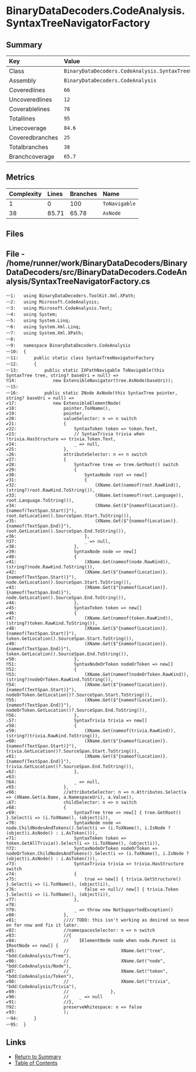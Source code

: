 ﻿# BinaryDataDecoders.CodeAnalysis.SyntaxTreeNavigatorFactory

## Summary

| Key             | Value                                                        |
| :-------------- | :----------------------------------------------------------- |
| Class           | `BinaryDataDecoders.CodeAnalysis.SyntaxTreeNavigatorFactory` |
| Assembly        | `BinaryDataDecoders.CodeAnalysis`                            |
| Coveredlines    | `66`                                                         |
| Uncoveredlines  | `12`                                                         |
| Coverablelines  | `78`                                                         |
| Totallines      | `95`                                                         |
| Linecoverage    | `84.6`                                                       |
| Coveredbranches | `25`                                                         |
| Totalbranches   | `38`                                                         |
| Branchcoverage  | `65.7`                                                       |

## Metrics

| Complexity | Lines | Branches | Name          |
| :--------- | :---- | :------- | :------------ |
| 1          | 0     | 100      | `ToNavigable` |
| 38         | 85.71 | 65.78    | `AsNode`      |

## Files

## File - /home/runner/work/BinaryDataDecoders/BinaryDataDecoders/src/BinaryDataDecoders.CodeAnalysis/SyntaxTreeNavigatorFactory.cs

```CSharp
〰1:   using BinaryDataDecoders.ToolKit.Xml.XPath;
〰2:   using Microsoft.CodeAnalysis;
〰3:   using Microsoft.CodeAnalysis.Text;
〰4:   using System;
〰5:   using System.Linq;
〰6:   using System.Xml.Linq;
〰7:   using System.Xml.XPath;
〰8:   
〰9:   namespace BinaryDataDecoders.CodeAnalysis
〰10:  {
〰11:      public static class SyntaxTreeNavigatorFactory
〰12:      {
〰13:          public static IXPathNavigable ToNavigable(this SyntaxTree tree, string? baseUri = null) =>
‼14:              new ExtensibleNavigator(tree.AsNode(baseUri));
〰15:  
〰16:          public static INode AsNode(this SyntaxTree pointer, string? baseUri = null) =>
✔17:              new ExtensibleElementNode(
✔18:                  pointer.ToXName(),
✔19:                  pointer,
✔20:                  valueSelector: n => n switch
✔21:                  {
✔22:                      SyntaxToken token => token.Text,
✔23:                      // SyntaxTrivia trivia when !trivia.HasStructure => trivia.Token.Text,
✔24:                      _ => null,
✔25:                  },
⚠26:                  attributeSelector: n => n switch
✔27:                  {
✔28:                      SyntaxTree tree => tree.GetRoot() switch
✔29:                      {
✔30:                          SyntaxNode root => new[]
✔31:                          {
✔32:                              (XName.Get(nameof(root.RawKind)), (string?)root.RawKind.ToString()),
✔33:                              (XName.Get(nameof(root.Language)), root.Language.ToString()),
✔34:                              (XName.Get($"{nameof(Location)}.{nameof(TextSpan.Start)}"),  root.GetLocation().SourceSpan.Start.ToString()),
✔35:                              (XName.Get($"{nameof(Location)}.{nameof(TextSpan.End)}"),  root.GetLocation().SourceSpan.End.ToString()),
✔36:                          },
‼37:                          _ => null,
✔38:                      },
✔39:                      SyntaxNode node => new[]
✔40:                      {
✔41:                          (XName.Get(nameof(node.RawKind)), (string?)node.RawKind.ToString()),
✔42:                          (XName.Get($"{nameof(Location)}.{nameof(TextSpan.Start)}"),  node.GetLocation().SourceSpan.Start.ToString()),
✔43:                          (XName.Get($"{nameof(Location)}.{nameof(TextSpan.End)}"),  node.GetLocation().SourceSpan.End.ToString()),
✔44:                      },
✔45:                      SyntaxToken token => new[]
✔46:                      {
✔47:                          (XName.Get(nameof(token.RawKind)), (string?)token.RawKind.ToString()),
✔48:                          (XName.Get($"{nameof(Location)}.{nameof(TextSpan.Start)}"),  token.GetLocation().SourceSpan.Start.ToString()),
✔49:                          (XName.Get($"{nameof(Location)}.{nameof(TextSpan.End)}"),  token.GetLocation().SourceSpan.End.ToString()),
✔50:                      },
‼51:                      SyntaxNodeOrToken nodeOrToken => new[]
‼52:                      {
‼53:                          (XName.Get(nameof(nodeOrToken.RawKind)), (string?)nodeOrToken.RawKind.ToString()),
‼54:                          (XName.Get($"{nameof(Location)}.{nameof(TextSpan.Start)}"),  nodeOrToken.GetLocation()?.SourceSpan.Start.ToString()),
‼55:                          (XName.Get($"{nameof(Location)}.{nameof(TextSpan.End)}"),  nodeOrToken.GetLocation()?.SourceSpan.End.ToString()),
‼56:                      },
⚠57:                      SyntaxTrivia trivia => new[]
✔58:                      {
✔59:                          (XName.Get(nameof(trivia.RawKind)), (string?)trivia.RawKind.ToString()),
✔60:                          (XName.Get($"{nameof(Location)}.{nameof(TextSpan.Start)}"),  trivia.GetLocation()?.SourceSpan.Start.ToString()),
✔61:                          (XName.Get($"{nameof(Location)}.{nameof(TextSpan.End)}"),  trivia.GetLocation()?.SourceSpan.End.ToString()),
✔62:                      },
✔63:  
‼64:                      _ => null,
✔65:                  },
✔66:                  //attributeSelector: n => n.Attributes.Select(a => (XName.Get(a.Name, a.NamespaceUri), a.Value)),
⚠67:                  childSelector: n => n switch
✔68:                  {
✔69:                      SyntaxTree tree => new[] { tree.GetRoot() }.Select(i => (i.ToXName(), (object)i)),
✔70:                      SyntaxNode node => node.ChildNodesAndTokens().Select(i => (i.ToXName(), i.IsNode ? (object)i.AsNode() : i.AsToken())),
✔71:                      SyntaxToken token => token.GetAllTrivia().Select(i => (i.ToXName(), (object)i)),
‼72:                      SyntaxNodeOrToken nodeOrToken => nodeOrToken.ChildNodesAndTokens().Select(i => (i.ToXName(), i.IsNode ? (object)i.AsNode() : i.AsToken())),
✔73:                      SyntaxTrivia trivia => trivia.HasStructure switch
✔74:                      {
✔75:                          true => new[] { trivia.GetStructure() }.Select(i => (i.ToXName(), (object)i)),
✔76:                          false => null// new[] { trivia.Token }.Select(i => (i.ToXName(), (object)i)),
✔77:                      },
✔78:  
‼79:                      _ => throw new NotSupportedException()
✔80:                  },
✔81:                  //// TODO: this isn't working as desired so move on for now and fix it later.
✔82:                  //namespacesSelector: n => n switch
✔83:                  //{
✔84:                  //    IElementNode node when node.Parent is IRootNode => new[] {
✔85:                  //                    XName.Get("tree", "bdd:CodeAnalysis/Tree"),
✔86:                  //                    XName.Get("node", "bdd:CodeAnalysis/Node"),
✔87:                  //                    XName.Get("token", "bdd:CodeAnalysis/Token"),
✔88:                  //                    XName.Get("trivia", "bdd:CodeAnalysis/Trivia"),
✔89:                  //                },
✔90:                  //    _ => null
✔91:                  //},
‼92:                  preserveWhitespace: n => false
✔93:                  );
〰94:      }
〰95:  }
```

## Links

* [Return to Summary](Summary.md)
* [Table of Contents](../TOC.md)

